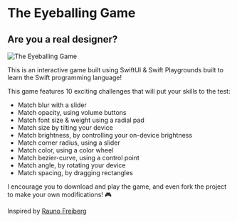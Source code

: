 # The Eyeballing Game
## Are you a real designer?

![The Eyeballing Game](https://user-images.githubusercontent.com/45521157/233795551-bbe4e984-95c8-4fc7-a4ce-fa24736a8fa2.gif)

This is an interactive game built using SwiftUI & Swift Playgrounds built to learn the Swift programming language!

This game features 10 exciting challenges that will put your skills to the test:

- Match blur with a slider
- Match opacity, using volume buttons
- Match font size & weight using a radial pad
- Match size by tilting your device
- Match brightness, by controlling your on-device brightness
- Match corner radius, using a slider
- Match color, using a color wheel
- Match bezier-curve, using a control point
- Match angle, by rotating your device
- Match spacing, by dragging rectangles

I encourage you to download and play the game, and even fork the project to make your own modifications! 🎮

Inspired by [Rauno Freiberg](https://ui.gallery/)
